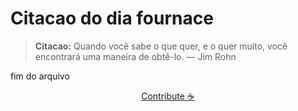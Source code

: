 # Citacao do dia fournace

> **Citacao:** Quando você sabe o que quer, e o quer muito, você encontrará uma maneira de obtê-lo. — Jim Rohn

fim do arquivo

<watermark-footer>
<p align="center">
  <a href="https://github.com/ruisuan/ruisuan/blob/main/contribute.md">Contribute ☕</a>
</p>
</watermark-footer>
